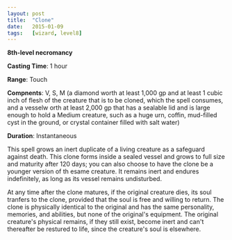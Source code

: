 ```yaml
---
layout: post
title:  "Clone"
date:   2015-01-09
tags:   [wizard, level8]
---
```


**8th-level necromancy**

**Casting Time**: 1 hour

**Range**: Touch

**Compnents**: V, S, M (a diamond worth at least 1,000 gp and at least 1 cubic inch of flesh of the creature that is to be cloned, which the spell consumes, and a vesselw orth at least 2,000 gp that has a sealable lid and is large enough to hold a Medium creature, such as a huge urn, coffin, mud-filled cyst in the ground, or crystal container filled with salt water)

**Duration**: Instantaneous

This spell grows an inert duplicate of a living creature as a safeguard against death. This clone forms inside a sealed vessel and grows to full size and maturity after 120 days; you can also choose to have the clone be a younger version of th esame creature. It remains inert and endures indefinitely, as long as its vessel remains undisturbed.

At any time after the clone matures, if the original creature dies, its soul tranfers to the clone, provided that the soul is free and willing to return. The clone is physically identical to the original and has the same personality, memories, and abilities, but none of the original's equipment. The original creature's physical remains, if they still exist, become inert and can't thereafter be restured to life, since the creature's soul is elsewhere.
